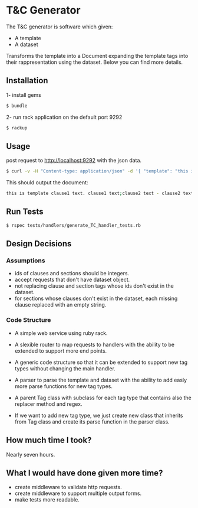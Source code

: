 # T&C Generator

The T&C generator is software which given:

- A template
- A dataset

Transforms the template into a Document expanding the template tags into their rappresentation
using the dataset. Below you can find more details.

## Installation

1- install gems

```bash
$ bundle
```

2- run rack application on the default port 9292

```bash
$ rackup
```

## Usage

post request to <http://localhost:9292> with the json data.

```bash
$ curl -v -H "Content-type: application/json" -d '{ "template": "this is template [CLAUSE-1]. [SECTION-1] - [CLAUSE-2]", "dataset": { "clauses": [ { "id": 1, "text": "clause1 text"}, { "id": 2, "text": "clause2 text"} ], "sections": [{ "id": 1, "clauses_ids": [1, 2]}] } }' http://localhost:9292
```

This should output the document:

```bash
this is template clause1 text. clause1 text;clause2 text - clause2 text
```

## Run Tests

```bash
$ rspec tests/handlers/generate_TC_handler_tests.rb
```

## Design Decisions

### Assumptions

- ids of clauses and sections should be integers.
- accept requests that don't have dataset object.
- not replacing clause and section tags whose ids don't exist in the dataset.
- for sections whose clauses don't exist in the dataset, each missing clause replaced with an empty string.

### Code Structure

- A simple web service using ruby rack.
- A slexible router to map requests to handlers with the ability to be extended to support more end points.
- A generic code structure so that it can be extended to support new tag types without changing the main handler.
- A parser to parse the template and dataset with the ability to add easly more parse functions for new tag types.

- A parent Tag class with subclass for each tag type that contains also the replacer method and regex.
- If we want to add new tag type, we just create new class that inherits from Tag class and create its parse function in the parser class.

## How much time I took?

Nearly seven hours.

## What I would have done given more time?

- create middleware to validate http requests.
- create middleware to support multiple output forms.
- make tests more readable.